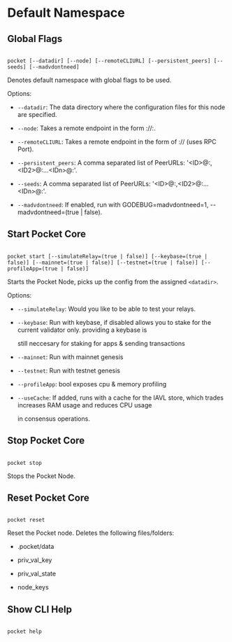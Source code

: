 # Default Namespace 

  

 ## Global Flags 

  

 ```text 

 pocket [--datadir] [--node] [--remoteCLIURL] [--persistent_peers] [--seeds] [--madvdontneed] 

 ``` 

  

 Denotes default namespace with global flags to be used. 

  

 Options: 

  

 * `--datadir`: The data directory where the configuration files for this node are specified. 

 * `--node`: Takes a remote endpoint in the form ://:. 

 * `--remoteCLIURL`: Takes a remote endpoint in the form of :// \(uses RPC Port\). 

 * `--persistent_peers`: A comma separated list of PeerURLs: '&lt;ID&gt;@:,&lt;ID2&gt;@:...&lt;IDn&gt;@:'. 

 * `--seeds`: A comma separated list of PeerURLs: '&lt;ID&gt;@:,&lt;ID2&gt;@:...&lt;IDn&gt;@:'. 

 * `--madvdontneed`: If enabled, run with GODEBUG=madvdontneed=1, --madvdontneed=\(true \| false\). 

  

 ## Start Pocket Core 

  

 ```text 

 pocket start [--simulateRelay=(true | false)] [--keybase=(true | false)] [--mainnet=(true | false)] [--testnet=(true | false)] [--profileApp=(true | false)] 

 ``` 

  

 Starts the Pocket Node, picks up the config from the assigned `<datadir>`. 

  

 Options: 

  

 * `--simulateRelay`: Would you like to be able to test your relays. 

 * `--keybase`: Run with keybase, if disabled allows you to stake for the current validator only. providing a keybase is 

   still neccesary for staking for apps & sending transactions 

 * `--mainnet`: Run with mainnet genesis 

 * `--testnet`: Run with testnet genesis 

 * `--profileApp`: bool exposes cpu & memory profiling 

 * `--useCache`: If added, runs with a cache for the IAVL store, which trades increases RAM usage and reduces CPU usage 

   in consensus operations. 

  

 ## Stop Pocket Core 

  

 ```text 

 pocket stop 

 ``` 

  

 Stops the Pocket Node. 

  

 ## Reset Pocket Core 

  

 ```text 

 pocket reset 

 ``` 

  

 Reset the Pocket node. Deletes the following files/folders: 

  

 * .pocket/data 

 * priv\_val\_key 

 * priv\_val\_state 

 * node\_keys 

  

 ## Show CLI Help 

  

 ```text 

 pocket help 

 ``` 

 
